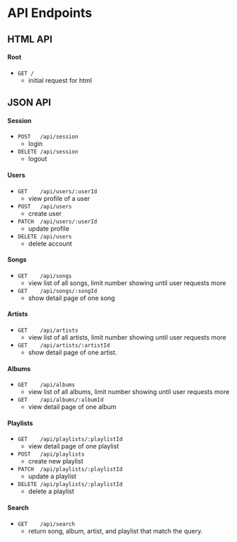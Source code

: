 # API Endpoints

## HTML API

#### Root
- `GET /`
  - initial request for html

## JSON API

#### Session
- `POST   /api/session`
  - login
- `DELETE /api/session`
  - logout

#### Users

- `GET    /api/users/:userId`
  - view profile of a user
- `POST   /api/users`
  - create user
- `PATCH  /api/users/:userId`
  - update profile
- `DELETE /api/users`
  - delete account

#### Songs
- `GET    /api/songs`
  - view list of all songs, limit number showing until user requests more
- `GET    /api/songs/:songId`
  - show detail page of one song

#### Artists
- `GET    /api/artists`
  - view list of all artists, limit number showing until user requests more
- `GET    /api/artists/:artistId`
  - show detail page of one artist.

#### Albums
- `GET    /api/albums`
  - view list of all albums, limit number showing until user requests more
- `GET    /api/albums/:albumId`
  - view detail page of one album

#### Playlists
- `GET    /api/playlists/:playlistId`
  - view detail page of one playlist
- `POST   /api/playlists`
  - create new playlist
- `PATCH  /api/playlists/:playlistId`
  - update a playlist
- `DELETE /api/playlists/:playlistId`
  - delete a playlist

#### Search
- `GET    /api/search`
  - return song, album, artist, and playlist that match the query. 
